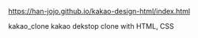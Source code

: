  https://han-jojo.github.io/kakao-design-html/index.html

 kakao_clone
kakao dekstop clone with HTML, CSS
